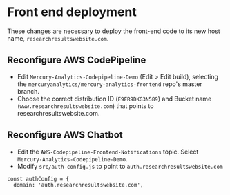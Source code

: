 # Front end deployment

These changes are necessary to deploy the front-end code to its new host name, `researchresultswebsite.com`.

## Reconfigure AWS CodePipeline

* Edit `Mercury-Analytics-Codepipeline-Demo` (Edit > Edit build), selecting the `mercuryanalytics/mercury-analytics-frontend` repo's master branch.
* Choose the correct distribution ID (`E9FR9DKG3N589`) and Bucket name (`www.researchresultswebsite.com`) that points to researchresultswebsite.com.

## Reconfigure AWS Chatbot
* Edit the `AWS-Codepipeline-Frontend-Notifications` topic. Select `Mercury-Analytics-Codepipeline-Demo`.
* Modify `src/auth-config.js` to point to `auth.researchresultswebsite.com`
```
const authConfig = {
  domain: 'auth.researchresultswebsite.com',
```